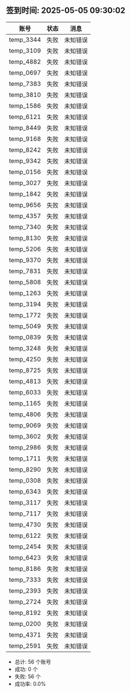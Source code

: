 ## 签到时间: 2025-05-05 09:30:02

| 账号 | 状态 | 消息 |
|------|------|------|
| temp_3344 | 失败 | 未知错误 |
| temp_3109 | 失败 | 未知错误 |
| temp_4882 | 失败 | 未知错误 |
| temp_0697 | 失败 | 未知错误 |
| temp_7383 | 失败 | 未知错误 |
| temp_3810 | 失败 | 未知错误 |
| temp_1586 | 失败 | 未知错误 |
| temp_6121 | 失败 | 未知错误 |
| temp_8449 | 失败 | 未知错误 |
| temp_9168 | 失败 | 未知错误 |
| temp_8242 | 失败 | 未知错误 |
| temp_9342 | 失败 | 未知错误 |
| temp_0156 | 失败 | 未知错误 |
| temp_3027 | 失败 | 未知错误 |
| temp_1842 | 失败 | 未知错误 |
| temp_9656 | 失败 | 未知错误 |
| temp_4357 | 失败 | 未知错误 |
| temp_7340 | 失败 | 未知错误 |
| temp_8130 | 失败 | 未知错误 |
| temp_5206 | 失败 | 未知错误 |
| temp_9370 | 失败 | 未知错误 |
| temp_7831 | 失败 | 未知错误 |
| temp_5808 | 失败 | 未知错误 |
| temp_1263 | 失败 | 未知错误 |
| temp_3194 | 失败 | 未知错误 |
| temp_1772 | 失败 | 未知错误 |
| temp_5049 | 失败 | 未知错误 |
| temp_0839 | 失败 | 未知错误 |
| temp_3248 | 失败 | 未知错误 |
| temp_4250 | 失败 | 未知错误 |
| temp_8725 | 失败 | 未知错误 |
| temp_4813 | 失败 | 未知错误 |
| temp_6033 | 失败 | 未知错误 |
| temp_1165 | 失败 | 未知错误 |
| temp_4806 | 失败 | 未知错误 |
| temp_9069 | 失败 | 未知错误 |
| temp_3602 | 失败 | 未知错误 |
| temp_2986 | 失败 | 未知错误 |
| temp_1711 | 失败 | 未知错误 |
| temp_8290 | 失败 | 未知错误 |
| temp_0308 | 失败 | 未知错误 |
| temp_6343 | 失败 | 未知错误 |
| temp_3117 | 失败 | 未知错误 |
| temp_7117 | 失败 | 未知错误 |
| temp_4730 | 失败 | 未知错误 |
| temp_6122 | 失败 | 未知错误 |
| temp_2454 | 失败 | 未知错误 |
| temp_6423 | 失败 | 未知错误 |
| temp_8186 | 失败 | 未知错误 |
| temp_7333 | 失败 | 未知错误 |
| temp_2393 | 失败 | 未知错误 |
| temp_2724 | 失败 | 未知错误 |
| temp_8192 | 失败 | 未知错误 |
| temp_0200 | 失败 | 未知错误 |
| temp_4371 | 失败 | 未知错误 |
| temp_2591 | 失败 | 未知错误 |

- 总计: 56 个账号
- 成功: 0 个
- 失败: 56 个
- 成功率: 0.0%
